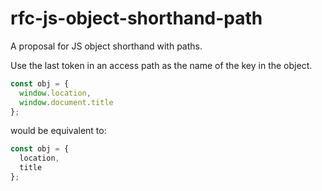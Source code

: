 # rfc-js-object-shorthand-path
A proposal for JS object shorthand with paths.

Use the last token in an access path as the name of the key in the object.

```js
const obj = {
  window.location,
  window.document.title
};
```

would be equivalent to:

```js
const obj = {
  location,
  title
};
```
